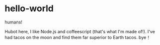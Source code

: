 # hello-world
 humans!

Hubot here, I like Node.js and coffeescript (that's what I'm made of!).
I've had tacos on the moon and find them far superior to Earth tacos.
bye！

